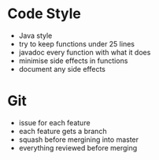 # Code Style
* Java style
* try to keep functions under 25 lines
* javadoc every function with what it does
* minimise side effects in functions
* document any side effects

# Git
* issue for each feature
* each feature gets a branch
* squash before mergining into master
* everything reviewed before merging
